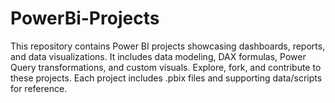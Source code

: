 # PowerBi-Projects
This repository contains Power BI projects showcasing dashboards, reports, and data visualizations. It includes data modeling, DAX formulas, Power Query transformations, and custom visuals. Explore, fork, and contribute to these projects. Each project includes .pbix files and supporting data/scripts for reference.
